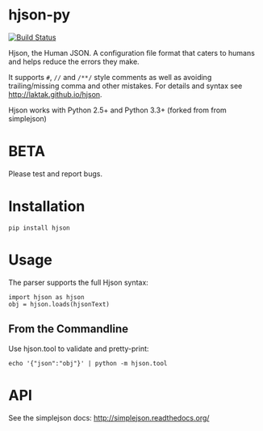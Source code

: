 # hjson-py

[![Build Status](https://img.shields.io/travis/laktak/hjson-py.svg?style=flat-square)](http://travis-ci.org/laktak/hjson-py)

Hjson, the Human JSON. A configuration file format that caters to humans and helps reduce the errors they make.

It supports `#`, `//` and `/**/` style comments as well as avoiding trailing/missing comma and other mistakes. For details and syntax see http://laktak.github.io/hjson.

Hjson works with Python 2.5+ and Python 3.3+ (forked from from simplejson)

# BETA

Please test and report bugs.

# Installation

`pip install hjson`

# Usage

The parser supports the full Hjson syntax:

```
import hjson as hjson
obj = hjson.loads(hjsonText)
```

## From the Commandline

Use hjson.tool to validate and pretty-print:

`echo '{"json":"obj"}' | python -m hjson.tool`

# API

See the simplejson docs: http://simplejson.readthedocs.org/
